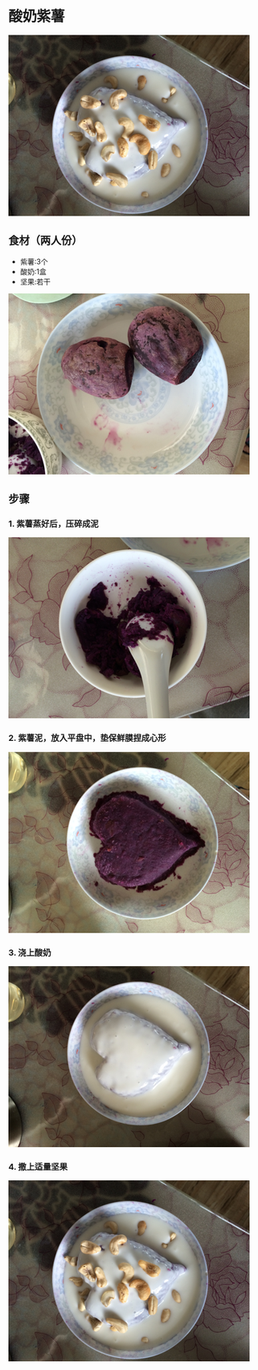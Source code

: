酸奶紫薯
===============================
![酸奶紫薯](2016-04-02-suan-nai-zi-shu-04.jpg)


## 食材（两人份） ##
* 紫薯:3个
* 酸奶:1盒
* 坚果:若干


![酸奶紫薯](2016-04-02-suan-nai-zi-shu-00.jpg)


## 步骤 ##
### 1. 紫薯蒸好后，压碎成泥  ###


![酸奶紫薯](2016-04-02-suan-nai-zi-shu-01.jpg)


### 2. 紫薯泥，放入平盘中，垫保鲜膜捏成心形 ###


![酸奶紫薯](2016-04-02-suan-nai-zi-shu-02.jpg)


### 3. 浇上酸奶  ###


![酸奶紫薯](2016-04-02-suan-nai-zi-shu-03.jpg)


### 4. 撒上适量坚果 ###


![酸奶紫薯](2016-04-02-suan-nai-zi-shu-04.jpg)


